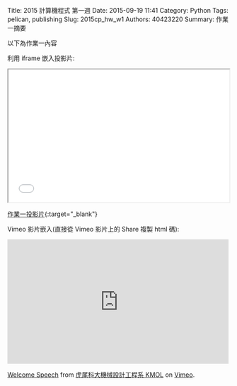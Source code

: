 Title: 2015 計算機程式 第一週
Date: 2015-09-19 11:41
Category: Python
Tags: pelican, publishing
Slug: 2015cp_hw_w1
Authors: 40423220
Summary: 作業一摘要

以下為作業一內容

利用 iframe 嵌入投影片:

<iframe src="40423220_cp_w1_p.html" width="500" height="300"></iframe>

[作業一投影片](40423220_cp_w1_p.html){:target="_blank"}



Vimeo 影片嵌入(直接從 Vimeo 影片上的 Share 複製 html 碼):

<iframe src="https://player.vimeo.com/video/137724068" width="500" height="281" frameborder="0" webkitallowfullscreen mozallowfullscreen allowfullscreen></iframe> <p><a href="https://vimeo.com/137724068">Welcome Speech</a> from <a href="https://vimeo.com/user24079973">虎尾科大機械設計工程系 KMOL</a> on <a href="https://vimeo.com">Vimeo</a>.</p>
